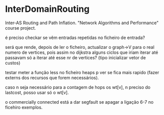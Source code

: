 # InterDomainRouting
Inter-AS Routing and Path Inflation. "Network Algorithms and Performance" course project.


é preciso checkar se vêm entradas repetidas no ficheiro de entrada?

será que rende, depois de ler o ficheiro, actualizar o graph->V para o real numero de vertices, pois assim no dijkstra alguns ciclos que iriam iterar até passavam só a iterar até esse nr de vertices? (tipo inicializar vetor de custos)

testar meter a função less no ficheiro heaps p ver se fica mais rapido (fazer externs dos recursos que forem necessários).

caso n seja necessário para a contagem de hops os wt[v], n preciso do lastcost, posso usar só o wt[v].

o commercially connected está a dar segfault se apagar a ligação 6-7 no ficehiro exemplos.